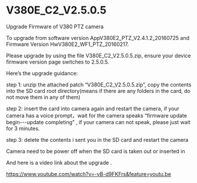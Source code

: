 # V380E_C2_V2.5.0.5
Upgrade Firmware of V380 PTZ camera 


To upgrade from software version AppV380E2_PTZ_V2.4.1.2_20160725 and Firmware Version HwV380E2_WF1_PTZ_20160217.


Please upgrade by using the file V380E_C2_V2.5.0.5.zip, ensure your device firmware version page switches to 2.5.0.5.

Here’s the upgrade guidance:

step 1: unzip the attached patch “V380E_C2_V2.5.0.5.zip”, copy the contents into the SD card root directory(means if there are any folders in the card, do not move them in any of them)

step 2: insert the card into camera again and restart the camera, if your camera has a voice prompt，wait for the camera speaks “firmware update begin---update completing” , if your camera can not speak, please just wait for 3 minutes.

step 3: delete the contents i sent you in the SD card and restart the camera

Camera need to be power off when the SD card is taken out or inserted in

And here is a video link about the upgrade .

https://www.youtube.com/watch?v=-vB-d9FKFrs&feature=youtu.be
